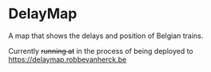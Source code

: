 # DelayMap

A map that shows the delays and position of Belgian trains.

Currently ~~running at~~ in the process of being deployed to <https://delaymap.robbevanherck.be>
